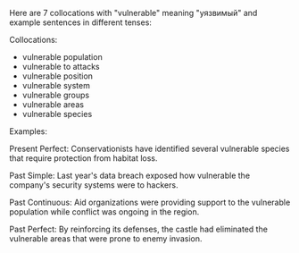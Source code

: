 Here are 7 collocations with "vulnerable" meaning "уязвимый" and example sentences in different tenses:

Collocations:
- vulnerable population
- vulnerable to attacks
- vulnerable position
- vulnerable system
- vulnerable groups
- vulnerable areas
- vulnerable species

Examples:

Present Perfect: Conservationists have identified several vulnerable species that require protection from habitat loss.

Past Simple: Last year's data breach exposed how vulnerable the company's security systems were to hackers.

Past Continuous: Aid organizations were providing support to the vulnerable population while conflict was ongoing in the region.  

Past Perfect: By reinforcing its defenses, the castle had eliminated the vulnerable areas that were prone to enemy invasion.